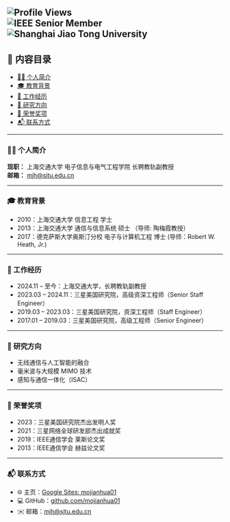 
![Profile Views](https://komarev.com/ghpvc/?username=mojianhua01&color=blue)  
![IEEE Senior Member](https://img.shields.io/badge/IEEE-Senior%20Member-blue)  
![Shanghai Jiao Tong University](https://img.shields.io/badge/Position-SJTU%20Associate%20Professor-green)  
---

## 📖 内容目录  
- [👨‍🏫 个人简介](#-个人简介)  
- [🎓 教育背景](#-教育背景)  
- [💼 工作经历](#-工作经历)  
- [🔬 研究方向](#-研究方向)  
- [🏅 荣誉奖项](#-荣誉奖项)  
- [📬 联系方式](#-联系方式)  

---

### 👨‍🏫 个人简介  
**现职：** 上海交通大学 电子信息与电气工程学院 长聘教轨副教授  
**邮箱：** mjh@sjtu.edu.cn  

---

### 🎓 教育背景  
- 2010：上海交通大学 信息工程 学士  
- 2013：上海交通大学 通信与信息系统 硕士 （导师: 陶梅霞教授）  
- 2017：德克萨斯大学奥斯汀分校 电子与计算机工程 博士 (导师：Robert W. Heath, Jr.)

---

### 💼 工作经历  
- 2024.11 – 至今：上海交通大学，长聘教轨副教授  
- 2023.03 – 2024.11：三星美国研究院，高级资深工程师（Senior Staff Engineer）  
- 2019.03 – 2023.03：三星美国研究院，资深工程师（Staff Engineer）  
- 2017.01 – 2019.03：三星美国研究院，高级工程师（Senior Engineer）  

---

### 🔬 研究方向  
- 无线通信与人工智能的融合  
- 毫米波与大规模 MIMO 技术  
- 感知与通信一体化（ISAC）  

---

### 🏅 荣誉奖项  
- 2023：三星美国研究院杰出发明人奖  
- 2021：三星网络全球研发部杰出成就奖  
- 2019：IEEE通信学会 莱斯论文奖  
- 2013：IEEE通信学会 赫兹论文奖  

---

### 📬 联系方式  
- 🌐 主页：[Google Sites: mojianhua01](https://sites.google.com/view/mojianhua01/)  
- 💻 GitHub：[github.com/mojianhua01](https://github.com/mojianhua01)  
- ✉️ 邮箱：mjh@sjtu.edu.cn  

